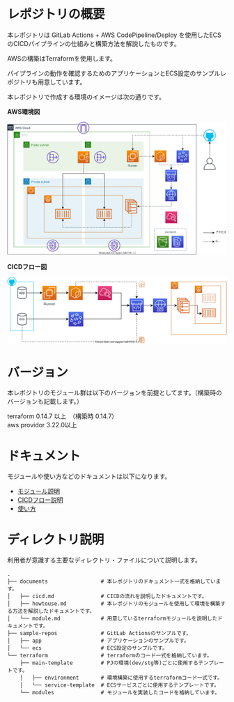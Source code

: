 # レポジトリの概要

本レポジトリは GitLab Actions + AWS CodePipeline/Deploy を使用したECSのCICDパイプラインの仕組みと構築方法を解説したものです。

AWSの構築はTerraformを使用します。

パイプラインの動作を確認するためのアプリケーションとECS設定のサンプルレポジトリも用意しています。

本レポジトリで作成する環境のイメージは次の通りです。

**AWS環境図**

![AWS環境図](./documents/images/aws.drawio.svg)

**CICDフロー図**

![CICDフロー図](./documents/images/cicd.drawio.svg)

# バージョン

本レポジトリのモジュール群は以下のバージョンを前提としてます。（構築時のバージョンも記載します。）

terraform 0.14.7 以上　（構築時 0.14.7）  
aws providor 3.22.0以上　

# ドキュメント

モジュールや使い方などのドキュメントは以下になります。

- [モジュール説明](./documents/module.md)
- [CICDフロー説明](./documents/cicd.md)
- [使い方](./documents/howtouse.md)

# ディレクトリ説明

利用者が意識する主要なディレクトリ・ファイルについて説明します。

```
.
├── documents                 # 本レポジトリのドキュメント一式を格納しています。
│   ├── cicd.md               # CICDの流れを説明したドキュメントです。
│   ├── howtouse.md           # 本レポジトリのモジュールを使用して環境を構築する方法を解説したドキュメントです。
│   └── module.md             # 用意しているterraformモジュールを説明したドキュメントです。
├── sample-repos              # GitLab Actionsのサンプルです。
│   ├── app                   # アプリケーションのサンプルです。
│   └── ecs                   # ECS設定のサンプルです。
└── terraform                 # terraformのコード一式を格納しています。
    ├── main-template         # PJの環境(dev/stg等)ごとに使用するテンプレートです。
    │   ├── environment       # 環境構築に使用するterraformコード一式です。
    │   └── service-template  # ECSサービスごとに使用するテンプレートです。
    └── modules               # モジュールを実装したコードを格納しています。
```